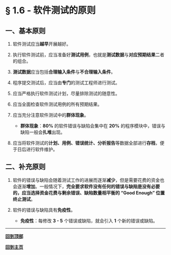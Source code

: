 # § 1.6 - 软件测试的原则

## 一、基本原则

1. 软件测试应当**越早**开展越好。

2. 执行软件测试前，应当准备好**测试用例**，也就是**测试数据**与**对应预期结果**二者的组合。

3. **测试数据**应当包括**合理输入条件**与**不合理输入条件**。

4. 程序提交测试后，应当由**专门**的测试工程师进行测试。

5. 应当严格执行软件测试计划，尽量排除测试的随意性。

6. 应当全面检查软件测试用例的所有预期结果。

7. 应当充分注意软件测试中的**群体现象**。
	- **群体现象**：**80%** 的软件错误与缺陷会集中在 **20%** 的程序模块中，错误与缺陷一般会**扎堆**出现。

8. 应当将软件测试的**计划、用例、错误统计、分析报告**等数据全部进行**存档**，便于日后进行软件维护。

## 二、补充原则

1. 软件的错误与缺陷会随着测试工作的进展而逐渐**减少**，但是需要花费的资金也会逐渐**增加**。一般情况下，**完全要求软件没有任何的错误与缺陷是没有必要的，应当选择资金花费与剩余错误、缺陷数量相平衡的 “Good Enough” 位置终止测试**。

2. 软件的错误与缺陷具有**免疫性**。
	- **免疫性**：每修改 **3 - 5** 个错误或缺陷，就会引入 **1** 个新的错误或缺陷。

---
[**回到顶部**]()

[**回到主页**](https://github.com/Lingggao/Software-Testing-Basics#%E8%BD%AF%E4%BB%B6%E6%B5%8B%E8%AF%95%E5%9F%BA%E7%A1%80)